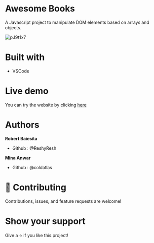 # Awesome Books
A Javascript project to manipulate DOM elements based on arrays and objects.

![pJ9t1x7](https://user-images.githubusercontent.com/85108160/128719325-1cfdcef1-8ca5-475d-93fa-2331e77b45a7.png)
# Built with
  - VSCode
# Live demo
You can try the website by clicking [here](https://reshyresh.github.io/Awesome-Books-JS-Project/)
# Authors
**Robert Baiesita**
  - Github : @ReshyResh

**Mina Anwar**
  - Github : @coldatlas 
# 🤝 Contributing

Contributions, issues, and feature requests are welcome!

# Show your support

Give a ⭐️ if you like this project!
